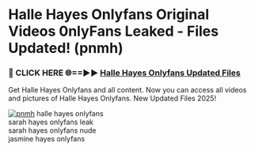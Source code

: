 # Halle Hayes Onlyfans Original Videos 0nlyFans Leaked - Files Updated! (pnmh)

<h3>🔴 CLICK HERE 🌐==►► <a href="https://tinyurl.com/4seja8ks" rel="nofollow">Halle Hayes Onlyfans Updated Files</a></h3>

Get Halle Hayes Onlyfans and all content. Now you can access all videos and pictures of Halle Hayes Onlyfans. New Updated Files 2025!

[![pnmh](https://i.imgur.com/EWjZXRe.gif)](https://tinyurl.com/4seja8ks)
halle hayes onlyfans<br>
sarah hayes onlyfans leak<br>
sarah hayes onlyfans nude<br>
jasmine hayes onlyfans